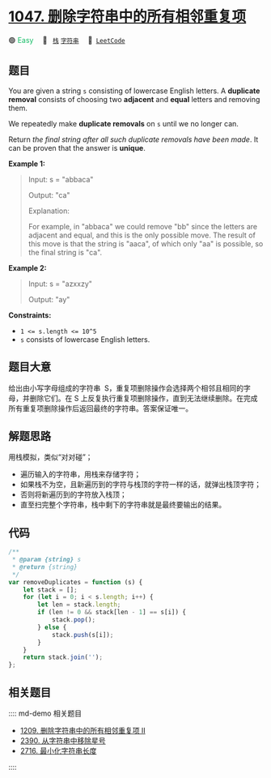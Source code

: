 # [1047. 删除字符串中的所有相邻重复项](https://leetcode.com/problems/remove-all-adjacent-duplicates-in-string)

🟢 <font color=#15bd66>Easy</font>&emsp; 🔖&ensp; [`栈`](/leetcode/outline/tag/stack.md) [`字符串`](/leetcode/outline/tag/string.md)&emsp; 🔗&ensp;[`LeetCode`](https://leetcode.com/problems/remove-all-adjacent-duplicates-in-string/)

## 题目

You are given a string `s` consisting of lowercase English letters. A
**duplicate removal** consists of choosing two **adjacent** and **equal**
letters and removing them.

We repeatedly make **duplicate removals** on `s` until we no longer can.

Return _the final string after all such duplicate removals have been made_. It
can be proven that the answer is **unique**.

**Example 1:**

> Input: s = "abbaca"
>
> Output: "ca"
>
> Explanation:
>
> For example, in "abbaca" we could remove "bb" since the letters are adjacent and equal, and this is the only possible move. The result of this move is that the string is "aaca", of which only "aa" is possible, so the final string is "ca".

**Example 2:**

> Input: s = "azxxzy"
>
> Output: "ay"

**Constraints:**

- `1 <= s.length <= 10^5`
- `s` consists of lowercase English letters.

## 题目大意

给出由小写字母组成的字符串  S，重复项删除操作会选择两个相邻且相同的字母，并删除它们。在 S 上反复执行重复项删除操作，直到无法继续删除。在完成所有重复项删除操作后返回最终的字符串。答案保证唯一。

## 解题思路

用栈模拟，类似“对对碰”；

- 遍历输入的字符串，用栈来存储字符；
- 如果栈不为空，且新遍历到的字符与栈顶的字符一样的话，就弹出栈顶字符；
- 否则将新遍历到的字符放入栈顶；
- 直至扫完整个字符串，栈中剩下的字符串就是最终要输出的结果。

## 代码

```javascript
/**
 * @param {string} s
 * @return {string}
 */
var removeDuplicates = function (s) {
	let stack = [];
	for (let i = 0; i < s.length; i++) {
		let len = stack.length;
		if (len != 0 && stack[len - 1] == s[i]) {
			stack.pop();
		} else {
			stack.push(s[i]);
		}
	}
	return stack.join('');
};
```

## 相关题目

:::: md-demo 相关题目

- [1209. 删除字符串中的所有相邻重复项 II](https://leetcode.com/problems/remove-all-adjacent-duplicates-in-string-ii)
- [2390. 从字符串中移除星号](https://leetcode.com/problems/removing-stars-from-a-string)
- [2716. 最小化字符串长度](https://leetcode.com/problems/minimize-string-length)

::::
